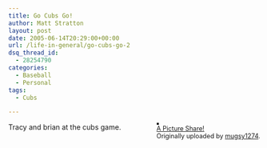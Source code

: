 ```yaml
---
title: Go Cubs Go!
author: Matt Stratton
layout: post
date: 2005-06-14T20:29:00+00:00
url: /life-in-general/go-cubs-go-2
dsq_thread_id:
  - 28254790
categories:
  - Baseball
  - Personal
tags:
  - Cubs

---
```

<div style="float:right;margin-left:10px;margin-bottom:10px;">
  <a href="http://www.flickr.com/photos/mugsy/19425955/" title="photo sharing"><img src="http://photos16.flickr.com/19425955_c2f6d472d3_m.jpg" alt="" style="border:solid 2px #000000;" /></a> <br /> <span style="font-size:.9em;margin-top:0;"> <a href="http://www.flickr.com/photos/mugsy/19425955/">A Picture Share!</a> <br /> Originally uploaded by <a href="http://www.flickr.com/people/mugsy/">mugsy1274</a>. </span>
</div>

Tracy and brian at the cubs game.